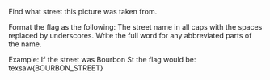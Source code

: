 Find what street this picture was taken from.

Format the flag as the following: The street name in all caps with the spaces replaced by underscores. Write the full word for any abbreviated parts of the name.

Example: If the street was Bourbon St the flag would be: texsaw{BOURBON_STREET}
